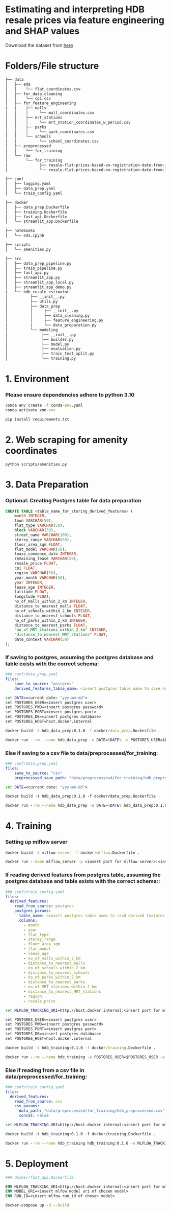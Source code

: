 # Estimating and interpreting HDB resale prices via feature engineering and SHAP values

Download the dataset from [here](https://drive.google.com/drive/folders/1dRHd3EO5lujuH7JW8pcNTBXARE69vcs9?usp=sharing)

# Folders/File structure 
```bash
├── data
│   ├── eda
│   │    └── flat_coordinates.csv
│   ├── for_data_cleaning
│   │    └── cpi.csv
│   ├── for_feature_engineering
│   │    ├── malls
│   │    │     └── mall_coordinates.csv
│   │    ├── mrt_stations
│   │    │     └── mrt_station_coordinates_w_period.csv
│   │    ├── parks
│   │    │     └── park_coordinates.csv
│   │    └── schools
│   │          └── school_coordinates.csv
│   ├── preprocessed
│   │    └── for_training
│   └── raw
│        └── for_training
│              ├── resale-flat-prices-based-on-registration-date-from-jan-2015-to-dec-2016.csv
│              └── resale-flat-prices-based-on-registration-date-from-jan-2017-onwards.csv
```

```bash
├── conf
│   ├── logging.yaml
│   ├── data_prep.yaml
│   └── train_config.yaml
```

```bash
├── docker
│   ├── data_prep.Dockerfile
│   ├── training.Dockerfile
│   ├── fast_api.Dockerfile
│   └── streamlit_app.Dockerfile
```

```bash
├── notebooks
│   └── eda.ipynb
```

```bash
├── scripts
│   └── amenities.py
```

```bash
├── src
│   ├── data_prep_pipeline.py
│   ├── train_pipeline.py
│   ├── fast_api.py
│   ├── streamlit_app.py
│   ├── streamlit_app_local.py
│   ├── streamlit_app_demo.py
│   └── hdb_resale_estimator
│          ├── __init__.py
│          ├── utils.py
│          ├── data_prep
│          │     ├── __init__.py
│          │     ├── data_cleaning.py
│          │     ├── feature_engineering.py
│          │     └── data_preparation.py
│          └── modeling
│               ├── __init__.py
│               ├── builder.py
│               ├── model.py
│               ├── evaluation.py
│               ├── train_test_split.py
│               └── training.py
```


# 1. Environment


### Please ensure dependencies adhere to python 3.10
```cmd
conda env create -f conda-env.yaml
conda activate xnn-env
```

```cmd
pip install requirements.txt
```

# 2. Web scraping for amenity coordinates

```
python scripts/amenities.py
```



# 3. Data Preparation

### Optional: Creating Postgres table for data preparation
```sql
CREATE TABLE <table_name_for_storing_derived_features> (
    month INTEGER,
    town VARCHAR(50),
    flat_type VARCHAR(50),
    block VARCHAR(50),
    street_name VARCHAR(100),
    storey_range VARCHAR(50),
    floor_area_sqm FLOAT,
    flat_model VARCHAR(50),
    lease_commence_date INTEGER,
    remaining_lease VARCHAR(50),
    resale_price FLOAT,
    cpi FLOAT,
    region VARCHAR(50),
    year_month VARCHAR(50),
    year INTEGER,
    lease_age INTEGER,
    latitude FLOAT,
    longitude FLOAT,
    no_of_malls_within_2_km INTEGER,
    distance_to_nearest_malls FLOAT,
    no_of_schools_within_2_km INTEGER,
    distance_to_nearest_schools FLOAT,
    no_of_parks_within_2_km INTEGER,
    distance_to_nearest_parks FLOAT,
    "no_of_MRT_stations_within_2_km" INTEGER,
    "distance_to_nearest_MRT_stations" FLOAT, 
    date_context VARCHAR(50)
);
```

### If saving to postgres, assuming the postgres database and table exists with the correct schema:

```yaml
### conf/data_prep.yaml
files:
    save_to_source: "postgres"
    derived_features_table_name: <insert postgres table name to save derived features to>
```

```cmd
set DATE=<current date: "yyy-mm-dd">
set POSTGRES_USER=<insert postgres user>
set POSTGRES_PWD=<insert postgres password>
set POSTGRES_PORT=<insert postgres port>
set POSTGRES_DB=<insert postgres database>
set POSTGRES_HOST=host.docker.internal

docker build -t hdb_data_prep:0.1.0 -f docker/data_prep.Dockerfile .  
```

```cmd
docker run --rm --name hdb_data_prep -e DATE=%DATE% -e POSTGRES_USER=$POSTGRES_USER -e POSTGRES_PWD=$POSTGRES_PWD -e POSTGRES_HOST=$POSTGRES_HOST -e POSTGRES_PORT=$POSTGRES_PORT -e POSTGRES_DB=$POSTGRES_DB --add-host=host.docker.internal:host-gateway hdb_data_prep:0.1.0
```


### Else if saving to a csv file to data/preprocessed/for_training:

```yaml
### conf/data_prep.yaml
files:
    save_to_source: "csv"
    preprocessed_save_path: "data/preprocessesd/for_training/hdb_preprocessed.csv"
```

```cmd
set DATE=<current date: "yyy-mm-dd">

docker build -t hdb_data_prep:0.1.0 -f docker/data_prep.Dockerfile .  
```

```cmd
docker run --rm --name hdb_data_prep -e DATE=%DATE% hdb_data_prep:0.1.0
```


# 4. Training

### Setting up mlflow server
```cmd
docker build -t mlflow-server -f docker/mlflow.Dockerfile .

docker run --name mlflow_server -p <insert port for mlflow server>:<insert port for mlflow server> -v $(pwd)/mlflow:/mlflow mlflow-server 
```

### If reading derived features from postgres table, assuming the postgres database and table exists with the correct schema::

```yaml
### conf/train_config.yaml
files:
  derived_features:
    read_from_source: postgres
    postgres_params:
      table_name: <insert postgres table name to read derived features from>
      columns:
        - month
        - year
        - flat_type
        - storey_range
        - floor_area_sqm
        - flat_model
        - lease_age
        - no_of_malls_within_2_km
        - distance_to_nearest_malls
        - no_of_schools_within_2_km
        - distance_to_nearest_schools
        - no_of_parks_within_2_km
        - distance_to_nearest_parks
        - no_of_MRT_stations_within_2_km
        - distance_to_nearest_MRT_stations
        - region
        - resale_price
```

```cmd
set MLFLOW_TRACKING_URI=http://host.docker.internal:<insert port for mlflow server>

set POSTGRES_USER=<insert postgres user>
set POSTGRES_PWD=<insert postgres password>
set POSTGRES_PORT=<insert postgres port>
set POSTGRES_DB=<insert postgres database>
set POSTGRES_HOST=host.docker.internal

docker build -t hdb_training:0.1.0 -f docker/training.Dockerfile .  
```

```cmd
docker run --rm --name hdb_training -e POSTGRES_USER=$POSTGRES_USER -e POSTGRES_PWD=$POSTGRES_PWD -e POSTGRES_HOST=$POSTGRES_HOST -e POSTGRES_PORT=$POSTGRES_PORT -e POSTGRES_DB=$POSTGRES_DB -e MLFLOW_TRACKING_URI=$MLFLOW_TRACKING_URI --add-host=host.docker.internal:host-gateway -v $(pwd)/mlflow:/mlflow hdb_training:0.1.0
```



### Else if reading from a csv file in data/preprocessed/for_training:

```yaml
### conf/train_config.yaml
files:
  derived_features:
    read_from_source: csv
    csv_params:
      data_path: "data/preprocessed/for_training/hdb_preprocessed.csv"
      concat: False
```


```cmd
set MLFLOW_TRACKING_URI=http://host.docker.internal:<insert port for mlflow server>

docker build -t hdb_training:0.1.0 -f docker/training.Dockerfile .  
```

```cmd
docker run --rm --name hdb_training hdb_training:0.1.0 -e MLFLOW_TRACKING_URI=%MLFLOW_TRACKING_URI% --add-host=host.docker.internal:host-gateway -v $(pwd)/mlflow:/mlflow hdb_training:0.1.0
```

# 5. Deployment


```dockerfile
### docker/fast_api.Dockerfile

ENV MLFLOW_TRACKING_URI=http://host.docker.internal:<insert port for mlflow server>
ENV MODEL_URI=<insert mlfow model uri of chosen model>
ENV RUN_ID=<insert mlfow run_id of chosen model>
```

```cmd
docker-compose up -d --build
```



